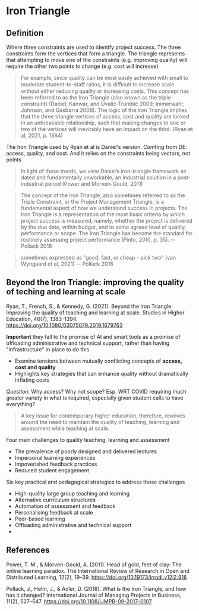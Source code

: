 # Iron Triangle

## Definition

Where three constraints are used to identify project success. The three constraints form the vertices that form a triangle. The triangle represents that attempting to move one of the constraints (e.g. improving quality) will require the other two points to change (e.g. cost will increase)

> For example, since quality can be most easily achieved with small to moderate student-to-staﬀ ratios, it is diﬃcult to increase scale without either reducing quality or increasing costs. This concept has been referred to as the Iron Triangle (also known as the triple constraint) (Daniel, Kanwar, and Uvalić-Trumbić 2009; Immerwahr, Johnson, and Gasbarra 2008). The logic of the Iron Triangle implies that the three triangle vertices of access, cost and quality are locked in an unbreakable relationship, such that making changes to one or two of the vertices will inevitably have an impact on the third. (Ryan et al, 2021, p. 1384)

The Iron Triangle used by Ryan et al is Daniel's version. Comfing from DE: access, quality, and cost. And it relies on the constraints being vectors, not points
> In light of these trends, we view Daniel’s iron-triangle framework as dated and fundamentally unworkable, an industrial solution in a post-industrial period (Power and Morven-Gould, 2011)

> The concept of the Iron Triangle, also sometimes referred to as the Triple Constraint, or the Project Management Triangle, is a fundamental aspect of how we understand success in projects. The Iron Triangle is a representation of the most basic criteria by which project success is measured, namely, whether the project is delivered by the due date, within budget, and to some agreed level of quality, performance or scope. The Iron Triangle has become the standard for routinely assessing project performance (Pinto, 2010, p. 35). -- Pollack 2018

> sometimes expressed as "good, fast, or cheap - pick two" (van Wyngaard et al, 2021) -- Pollack 2018


## Beyond the Iron Triangle: improving the quality of teching and learning at scale

Ryan, T., French, S., & Kennedy, G. (2021). Beyond the Iron Triangle: Improving the quality of teaching and learning at scale. Studies in Higher Education, 46(7), 1383–1394. https://doi.org/10.1080/03075079.2019.1679763

**Important** they fall to the promise of AI and smart tools as a promise of offloading administrative and technical support, rather than having "infrastructure" in place to do this

- Examine tensions between mutually conflicting concepts of **access, cost and quality**
- Highlights key strategies that can enhance quality without dramatically inflating costs

_Question_: Why access? Why not scope? Esp. WRT COVID requiring much greater variety in what is required, especially given student calls to have everything?

> A key issue for contemporary higher education, therefore, revolves around the need to maintain the quality of teaching, learning and assessment while teaching at scale.

Four main challenges to quality teaching, learning and assessment 
- The prevalence of poorly designed and delivered lectures
- Impersonal learning experiences
- Impoverished feedback practices
- Reduced student engagement

Six key practical and pedagogical strategies to address those challenges
- High-quality large group teaching and learning
- Alternative curriculum structures
- Automation of assessment and feedback
- Personalising feedback at scale
- Peer-based learning
- Offloading administrative and technical support
- 


## References

Power, T. M., & Morven-Gould, A. (2011). Head of gold, feet of clay: The online learning paradox. The International Review of Research in Open and Distributed Learning, 12(2), 19–39. https://doi.org/10.19173/irrodl.v12i2.916

Pollack, J., Helm, J., & Adler, D. (2018). What is the Iron Triangle, and how has it changed? International Journal of Managing Projects in Business, 11(2), 527–547. https://doi.org/10.1108/IJMPB-09-2017-0107

